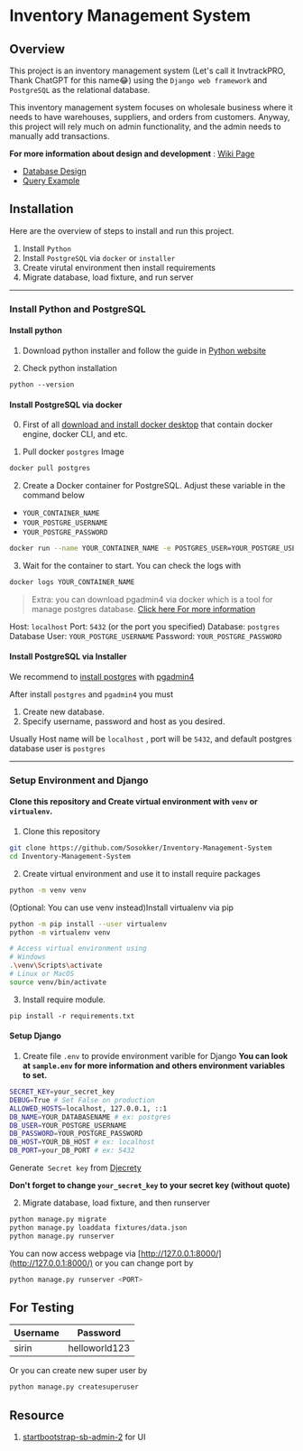 # Inventory Management System

## Overview
This project is an inventory management system (Let's call it InvtrackPRO, Thank ChatGPT for this name😂)
 using the `Django web framework` and `PostgreSQL` as the relational database.

This inventory management system focuses on wholesale business where it needs to have warehouses, suppliers, and orders from customers. Anyway, this project will rely much on admin functionality, and the admin needs to manually add transactions.


**For more information about design and development** : [Wiki Page](https://github.com/Sosokker/Inventory-Management-System/wiki) 
- [Database Design](https://github.com/Sosokker/Inventory-Management-System/wiki/Database-Design)
- [Query Example](https://github.com/Sosokker/Inventory-Management-System/wiki/Query-Example)

## Installation

Here are the overview of steps to install and run this project.

1. Install `Python`
2. Install `PostgreSQL` via `docker` or `installer`
3. Create virutal environment then install requirements
4. Migrate database, load fixture, and run server

---

### Install Python and PostgreSQL

#### Install python

1. Download python installer and follow the guide in [Python website](https://www.python.org/downloads/)

2. Check python installation
```
python --version
```
#### Install PostgreSQL via docker

0. First of all [download and install docker desktop](https://docs.docker.com/desktop/) that contain docker engine, docker CLI, and etc.

1. Pull docker `postgres` Image
```bash
docker pull postgres
```
2. Create a Docker container for PostgreSQL. Adjust these variable in the command below
- `YOUR_CONTAINER_NAME`
- `YOUR_POSTGRE_USERNAME`
- `YOUR_POSTGRE_PASSWORD`
```bash
docker run --name YOUR_CONTAINER_NAME -e POSTGRES_USER=YOUR_POSTGRE_USERNAME -e POSTGRES_PASSWORD=YOUR_POSTGRE_PASSWORD -p 5432:5432 -d postgres
```
3. Wait for the container to start. You can check the logs with
```bash
docker logs YOUR_CONTAINER_NAME
```

> Extra: you can download pgadmin4 via docker which is a tool for manage postgres database. [Click here For more information](https://www.pgadmin.org/download/pgadmin-4-container/)

Host: `localhost`
Port: `5432` (or the port you specified)
Database: `postgres`
Database User: `YOUR_POSTGRE_USERNAME`
Password: `YOUR_POSTGRE_PASSWORD`

#### Install PostgreSQL via Installer

We recommend to [install postgres](https://www.postgresql.org/download/) with [pgadmin4](https://www.pgadmin.org/download/)

After install `postgres` and `pgadmin4` you must

1. Create new database.
2. Specify username, password and host as you desired.

Usually Host name will be `localhost` , port will be `5432`, and default postgres database user is `postgres`

---

### Setup Environment and Django

#### Clone this repository and Create virtual environment with `venv` or `virtualenv`.

1. Clone this repository
```bash
git clone https://github.com/Sosokker/Inventory-Management-System
cd Inventory-Management-System
```

2. Create virtual environment and use it to install require packages

```bash
python -m venv venv
```
(Optional: You can use venv instead)Install virtualenv via pip
```bash
python -m pip install --user virtualenv
python -m virtualenv venv
```
```bash
# Access virtual environment using
# Windows
.\venv\Scripts\activate
# Linux or MacOS
source venv/bin/activate
```
3.  Install require module.
```
pip install -r requirements.txt
```

#### Setup Django
1. Create file `.env` to provide environment varible for Django
**You can look at `sample.env` for more information and others environment variables to set.**
```bash
SECRET_KEY=your_secret_key
DEBUG=True # Set False on production
ALLOWED_HOSTS=localhost, 127.0.0.1, ::1
DB_NAME=YOUR_DATABASENAME # ex: postgres
DB_USER=YOUR_POSTGRE_USERNAME 
DB_PASSWORD=YOUR_POSTGRE_PASSWORD
DB_HOST=YOUR_DB_HOST # ex: localhost
DB_PORT=your_DB_PORT # ex: 5432
```
Generate` Secret key` from  [Djecrety](https://djecrety.ir/)

**Don't forget to change `your_secret_key` to your secret key (without quote)**

2. Migrate database, load fixture, and then runserver
```bash
python manage.py migrate
python manage.py loaddata fixtures/data.json
python manage.py runserver
```

You can now access webpage via [http://127.0.0.1:8000/](http://127.0.0.1:8000/)
or you can change port by

```bash
python manage.py runserver <PORT>
```

## For Testing

<table>
<thead>
  <tr>
    <th>Username</th>
    <th>Password</th>
  </tr>
</thead>
<tbody>
  <tr>
    <td>sirin</td>
    <td>helloworld123</td>
  </tr>
</tbody>
</table>

Or you can create new super user by

```bash
python manage.py createsuperuser
```

## Resource

1. [startbootstrap-sb-admin-2](https://github.com/startbootstrap/startbootstrap-sb-admin-2) for UI
